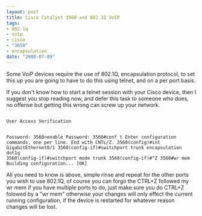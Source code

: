 ```yaml
--- 
layout: post
title: Cisco Catalyst 3560 and 802.1Q VoIP
tags: 
- 802.1q
- voip
- cisco
- "3650"
- encapsulation
date: "2008-07-09"
---
```

Some VoiP devices require the use of 802.1Q, encapsulation protocol, to set this up you are going to have to do this using telnet, and on a per port basis.

If you don't know how to start a telnet session with your Cisco device, then I suggest you stop reading now, and defer this task to someone who does, no offense but getting this wrong can screw up your network.

<code>
User Access Verification

Password:
3560>enable
Password:
3560#conf t
Enter configuration commands, one per line.  End with CNTL/Z.
3560(config)#int GigabitEthernet0/1
3560(config-if)#switchport trunk encapsulation dot1q
3560(config-if)#switchport mode trunk
3560(config-if)#^Z
3560#wr mem
Building configuration...
[OK]
</code>

All you need to know is above, simple rinse and repeat for the other ports you wish to use 802.1Q, of course you can forgo the CTRL+Z followed my wr mem if you have multiple ports to do, just make sure you do CTRL+Z folowed by a "wr mem" otherwise your changes will only effect the current running configuration, if the device is restarted for whatever reason changes will be lost.
